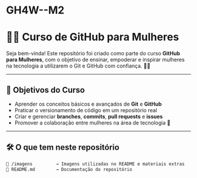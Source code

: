 # GH4W--M2
# 👩‍💻 Curso de GitHub para Mulheres



Seja bem-vinda! Este repositório foi criado como parte do curso **GitHub para Mulheres**, com o objetivo de ensinar, empoderar e inspirar mulheres na tecnologia a utilizarem o Git e GitHub com confiança. 💪✨

---

## 🌟 Objetivos do Curso

- Aprender os conceitos básicos e avançados de **Git** e **GitHub**
- Praticar o versionamento de código em um repositório real
- Criar e gerenciar **branches**, **commits**, **pull requests** e **issues**
- Promover a colaboração entre mulheres na área de tecnologia 🤝

---

## 🛠️ O que tem neste repositório

```bash
📁 /imagens         → Imagens utilizadas no README e materiais extras
📄 README.md        → Documentação do repositório
